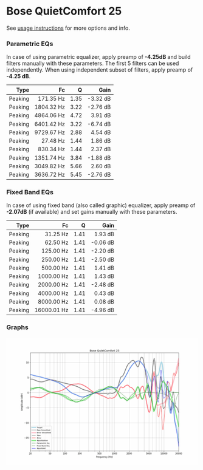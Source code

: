 # Bose QuietComfort 25
See [usage instructions](https://github.com/jaakkopasanen/AutoEq#usage) for more options and info.

### Parametric EQs
In case of using parametric equalizer, apply preamp of **-4.25dB** and build filters manually
with these parameters. The first 5 filters can be used independently.
When using independent subset of filters, apply preamp of **-4.25 dB**.

| Type    | Fc         |    Q | Gain     |
|--------:|-----------:|-----:|---------:|
| Peaking | 171.35 Hz  | 1.35 | -3.32 dB |
| Peaking | 1804.32 Hz | 3.22 | -2.76 dB |
| Peaking | 4864.06 Hz | 4.72 | 3.91 dB  |
| Peaking | 6401.42 Hz | 3.22 | -6.74 dB |
| Peaking | 9729.67 Hz | 2.88 | 4.54 dB  |
| Peaking | 27.48 Hz   | 1.44 | 1.86 dB  |
| Peaking | 830.34 Hz  | 1.44 | 2.37 dB  |
| Peaking | 1351.74 Hz | 3.84 | -1.88 dB |
| Peaking | 3049.82 Hz | 5.66 | 2.60 dB  |
| Peaking | 3636.72 Hz | 5.45 | -2.76 dB |

### Fixed Band EQs
In case of using fixed band (also called graphic) equalizer, apply preamp of **-2.07dB**
(if available) and set gains manually with these parameters.

| Type    | Fc          |    Q | Gain     |
|--------:|------------:|-----:|---------:|
| Peaking | 31.25 Hz    | 1.41 | 1.93 dB  |
| Peaking | 62.50 Hz    | 1.41 | -0.06 dB |
| Peaking | 125.00 Hz   | 1.41 | -2.20 dB |
| Peaking | 250.00 Hz   | 1.41 | -2.50 dB |
| Peaking | 500.00 Hz   | 1.41 | 1.41 dB  |
| Peaking | 1000.00 Hz  | 1.41 | 1.43 dB  |
| Peaking | 2000.00 Hz  | 1.41 | -2.48 dB |
| Peaking | 4000.00 Hz  | 1.41 | 0.43 dB  |
| Peaking | 8000.00 Hz  | 1.41 | 0.08 dB  |
| Peaking | 16000.01 Hz | 1.41 | -4.96 dB |

### Graphs
![](./Bose%20QuietComfort%2025.png)